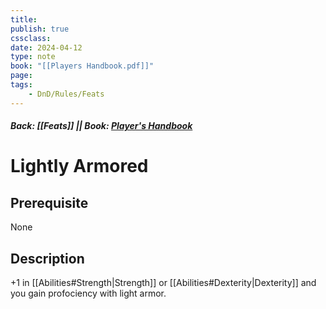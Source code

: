 ```yaml
---
title:
publish: true
cssclass:
date: 2024-04-12
type: note
book: "[[Players Handbook.pdf]]"
page: 
tags:
    - DnD/Rules/Feats
---
```


##### Back: [[Feats]] || Book: [Player's Handbook](https://drive.google.com/drive/folders/1O5bhpYizcIT5xxAoLOuzCRht_PVS7VSG?usp=sharing)

# Lightly Armored


## Prerequisite 
None

## Description
+1 in [[Abilities#Strength|Strength]] or [[Abilities#Dexterity|Dexterity]] and you gain profociency with light armor.